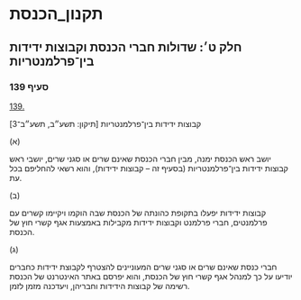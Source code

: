 # תקנון_הכנסת

## חלק ט׳: שדולות חברי הכנסת וקבוצות ידידות בין־פרלמנטריות

### סעיף 139

[139.](https://he.wikisource.org/wiki/תקנון_הכנסת#s_yp_139)

קבוצות ידידות בין־פרלמנטריות [תיקון: תשע״ב, תשע״ב־3]

(א)

יושב ראש
הכנסת ימנה, מבין חברי הכנסת שאינם שרים או סגני שרים, יושבי ראש קבוצות
ידידות בין־פרלמנטריות (בסעיף זה – קבוצות ידידות), והוא רשאי להחליפם בכל
עת.

(ב)

קבוצות
ידידות יפעלו בתקופת כהונתה של הכנסת שבה הוקמו ויקיימו קשרים עם פרלמנטים,
חברי פרלמנט וקבוצות ידידות מקבילות באמצעות אגף קשרי חוץ של הכנסת.

(ג)

חברי כנסת
שאינם שרים או סגני שרים המעוניינים להצטרף לקבוצת ידידות כחברים יודיעו על
כך למנהל אגף קשרי חוץ של הכנסת, והוא יפרסם באתר האינטרנט של הכנסת רשימה
של קבוצות הידידות וחבריהן, ויעדכנה מזמן לזמן.